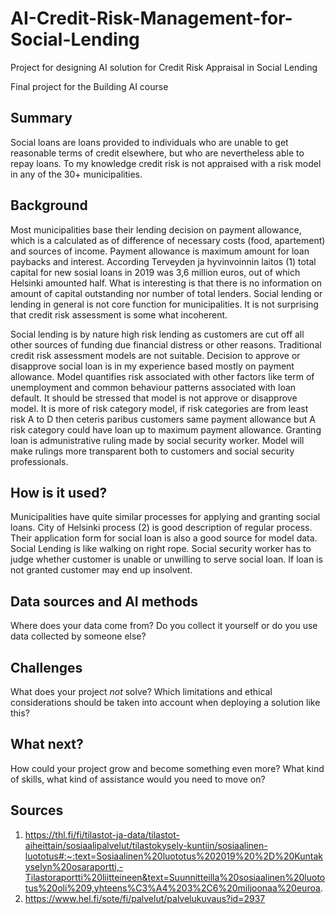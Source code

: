 # AI-Credit-Risk-Management-for-Social-Lending
Project for designing AI solution for Credit Risk Appraisal in Social Lending

Final project for the Building AI course

## Summary

Social loans are loans provided to individuals who are unable to get reasonable terms of credit elsewhere, but who are nevertheless able to repay loans. To my knowledge credit risk is not appraised with a risk model in any of the 30+ municipalities.

## Background

Most municipalities base their lending decision on payment allowance, which is a calculated as of difference of necessary costs (food, apartement) and sources of income. Payment allowance is maximum amount for loan paybacks and interest. According Terveyden ja hyvinvoinnin laitos (1) total capital for new sosial loans in 2019 was 3,6 million euros, out of which Helsinki amounted half. What is interesting is that there is no information on amount of capital outstanding nor number of total lenders. Social lending or lending in general is not core function for municipalities. It is not surprising that credit risk assessment is some what incoherent. 

Social lending is by nature high risk lending as customers are cut off all other sources of funding due financial distress or other reasons. Traditional credit risk assessment models are not suitable. Decision to approve or disapprove social loan is in my experience based mostly on payment allowance. Model quantifies risk associated with other factors like term of unemployment and common behaviour patterns associated with loan default. It should be stressed that model is not approve or disapprove model. It is more of risk category model, if risk categories are from least risk A to D then ceteris paribus customers same payment allowance but A risk category could have loan up to maximum payment allowance. Granting loan is admunistrative ruling made by social security worker. Model will make rulings more transparent both to customers and social security professionals.  

## How is it used?

Municipalities have quite similar processes for applying and granting social loans. City of Helsinki process (2) is good description of regular process. Their application form for social loan is also a good source for model data. Social Lending is like walking on right rope. Social security worker has to judge whether customer is unable or unwilling to serve social loan. If loan is not granted customer may end up insolvent.

## Data sources and AI methods
Where does your data come from? Do you collect it yourself or do you use data collected by someone else?

## Challenges

What does your project _not_ solve? Which limitations and ethical considerations should be taken into account when deploying a solution like this?

## What next?

How could your project grow and become something even more? What kind of skills, what kind of assistance would you  need to move on?

## Sources
1) https://thl.fi/fi/tilastot-ja-data/tilastot-aiheittain/sosiaalipalvelut/tilastokysely-kuntiin/sosiaalinen-luototus#:~:text=Sosiaalinen%20luototus%202019%20%2D%20Kuntakyselyn%20osaraportti,-Tilastoraportti%20liitteineen&text=Suunnitteilla%20sosiaalinen%20luototus%20oli%209,yhteens%C3%A4%203%2C6%20miljoonaa%20euroa.
2) https://www.hel.fi/sote/fi/palvelut/palvelukuvaus?id=2937
